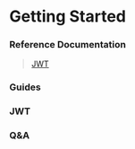 # Getting Started

### Reference Documentation
> [JWT](https://jwt.io/)

### Guides

### JWT


### Q&A
